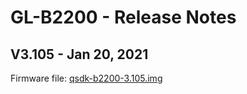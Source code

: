 # GL-B2200 - Release Notes

## V3.105 - Jan 20, 2021

Firmware file: [qsdk-b2200-3.105.img](https://s3.us-east-2.amazonaws.com/download.gl-inet.com/firmware/b2200/release/qsdk-b2200-3.105.img)
